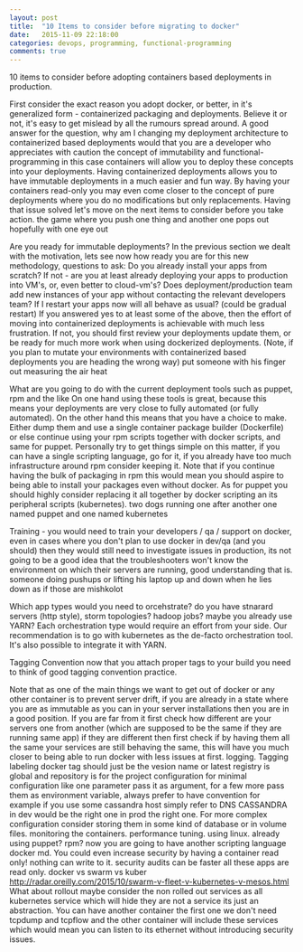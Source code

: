 ```yaml
---
layout: post
title:  "10 Items to consider before migrating to docker"
date:   2015-11-09 22:18:00
categories: devops, programming, functional-programming
comments: true
---
```

10 items to consider before adopting containers based deployments in production.

First consider the exact reason you adopt docker, or better, in it's generalized form - containerized packaging and deployments. Believe it or not, it's easy to get mislead by all the rumours spread around. A good answer for the question, why am I changing my deployment architecture to containerized based deployments would that you are a developer who appreciates with caution the concept of immutability and functional-programming in this case containers will allow you to deploy these concepts into your deployments. Having containerized deployments allows you to have immutable deployments in a much easier and fun way. By having your containers read-only you may even come closer to the concept of pure deployments where you do no modifications but only replacements. Having that issue solved let's move on the next items to consider before you take action. the game where you push one thing and another one pops out hopefully with one eye out

Are you ready for immutable deployments? In the previous section we dealt with the motivation, lets see now how ready you are for this new methodology, questions to ask: Do you already install your apps from scratch? If not - are you at least already deploying your apps to production into VM's, or, even better to cloud-vm's? Does deployment/production team add new instances of your app without contacting the relevant developers team? If I restart your apps now will all behave as usual? (could be gradual restart) If you answered yes to at least some of the above, then the effort of moving into containerized deployments is achievable with much less frustration. If not, you should first review your deployments update them, or be ready for much more work when using dockerized deployments. (Note, if you plan to mutate your environments with containerized based deployments you are heading the wrong way) put someone with his finger out measuring the air heat

What are you going to do with the current deployment tools such as puppet, rpm and the like On one hand using these tools is great, because this means your deployments are very close to fully automated (or fully automated). On the other hand this means that you have a choice to make. Either dump them and use a single container package builder (Dockerfile) or else continue using your rpm scripts together with docker scripts, and same for puppet. Personally try to get things simple on this matter, if you can have a single scripting language, go for it, if you already have too much infrastructure around rpm consider keeping it. Note that if you continue having the bulk of packaging in rpm this would mean you should aspire to being able to install your packages even without docker. As for puppet you should highly consider replacing it all together by docker scripting an its peripheral scripts (kubernetes). two dogs running one after another one named puppet and one named kubernetes

Training - you would need to train your developers / qa / support on docker, even in cases where you don't plan to use docker in dev/qa (and you should) then they would still need to investigate issues in production, its not going to be a good idea that the troubleshooters won't know the environment on which their servers are running, good understanding that is. someone doing pushups or lifting his laptop up and down when he lies down as if those are mishkolot

Which app types would you need to orcehstrate? do you have stnarard servers (http style), storm topologies? hadoop jobs? maybe you already use YARN? Each orchestration type would require an effort from your side. Our recommendation is to go with kubernetes as the de-facto orchestration tool. It's also possible to integrate it with YARN.

Tagging Convention now that you attach proper tags to your build you need to think of good tagging convention practice.

Note that as one of the main things we want to get out of docker or any other container is to prevent server drift, if you are already in a state where you are as immutable as you can in your server installations then you are in a good position. If you are far from it first check how different are your servers one from another (which are supposed to be the same if they are running same app) if they are different then first check if by having them all the same your services are still behaving the same, this will have you much closer to being able to run docker with less issues at first.
logging.
Tagging labeling docker tag should just be the vesion name or latest registry is global and repository is for the project
configuration for minimal configuration like one parameter pass it as argument, for a few more pass them as environment variable, always prefer to have convention for example if you use some cassandra host simply refer to DNS CASSANDRA in dev would be the right one in prod the right one. For more complex configuration consider storing them in some kind of database or in volume files.
monitoring the containers.
performance tuning.
using linux.
already using puppet? rpm? now you are going to have another scripting language docker md.
You could even increase security by having a container read only! nothing can write to it. security audits can be faster all these apps are read only.
docker vs swarm vs kuber http://radar.oreilly.com/2015/10/swarm-v-fleet-v-kubernetes-v-mesos.html
What about rollout maybe consider the non rolled out services as all kubernetes service which will hide they are not a service its just an abstraction.
You can have another container the first one we don't need tcpdump and tcpflow and the other container will include these services which would mean you can listen to its ethernet without introducing security issues.